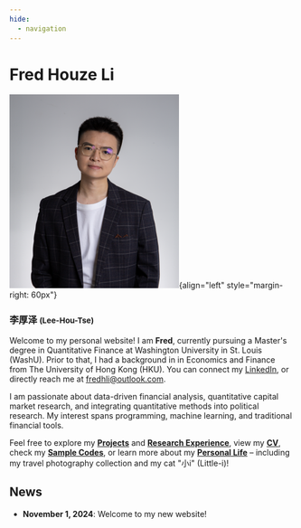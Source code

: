 ```yaml
---
hide:
  - navigation
---
```


# **Fred** Houze Li
<!-- ![Headshot](assets/photo_300px.jpg){align="left" style="margin-right: 60px"} -->
![Headshot](assets/headshot_300px.png){align="left" style="margin-right: 60px"}

### 李厚泽  <span style="font-size: smaller;"> (Lee-Hou-Tse) </span>

Welcome to my personal website! I am **Fred**, currently pursuing a Master's degree in Quantitative Finance at Washington University in St. Louis (WashU). Prior to that, I had a background in in Economics and Finance from The University of Hong Kong (HKU). You can connect my [LinkedIn](https://www.linkedin.com/in/fredhli), or directly reach me at [fredhli@outlook.com](mailto:fredhli@outlook.com).

I am passionate about data-driven financial analysis, quantitative capital market research, and integrating quantitative methods into political research. My interest spans programming, machine learning, and traditional financial tools.

Feel free to explore my [**Projects**](projects.md) and [**Research Experience**](research_experience.md), view my [**CV**](cv.md), check my [**Sample Codes**](sample_codes.md), or learn more about my [**Personal Life**](personal.md) – including my travel photography collection and my cat "小i" (Little-i)!

## **News**
- **November 1, 2024**: Welcome to my new website!
